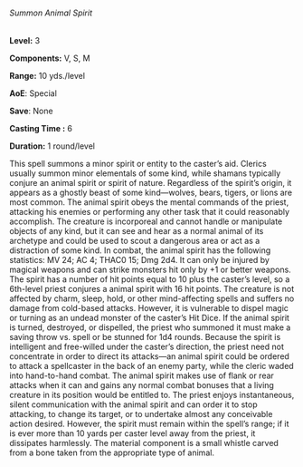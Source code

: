 ###### Summon Animal Spirit

**Level:** 3

**Components:** V, S, M

**Range:** 10 yds./level

**AoE**: Special

**Save**: None

**Casting Time :** 6

**Duration:** 1 round/level

This spell summons a minor spirit or entity to the caster’s aid. Clerics usually summon minor elementals of some kind, while shamans typically conjure an animal spirit or spirit of nature. Regardless of the spirit’s origin, it appears as a ghostly beast of some kind—wolves, bears, tigers, or lions are most common. The animal spirit obeys the mental commands of the priest, attacking his enemies or performing any other task that it could reasonably accomplish. The creature is incorporeal and cannot handle or manipulate objects of any kind, but it can see and hear as a normal animal of its archetype and could be used to scout a dangerous area or act as a distraction of some kind. In combat, the animal spirit has the following statistics: MV 24; AC 4; THAC0 15; Dmg 2d4. It can only be injured by magical weapons and can strike monsters hit only by +1 or better weapons. The spirit has a number of hit points equal to 10 plus the caster’s level, so a 6th-level priest conjures a animal spirit with 16 hit points. The creature is not affected by charm, sleep, hold, or other mind-affecting spells and suffers no damage from cold-based attacks. However, it is vulnerable to dispel magic or turning as an undead monster of the caster’s Hit Dice. If the animal spirit is turned, destroyed, or dispelled, the priest who summoned it must make a saving throw vs. spell or be stunned for 1d4 rounds. Because the spirit is intelligent and free-willed under the caster’s direction, the priest need not concentrate in order to direct its attacks—an animal spirit could be ordered to attack a spellcaster in the back of an enemy party, while the cleric waded into hand-to-hand combat. The animal spirit makes use of flank or rear attacks when it can and gains any normal combat bonuses that a living creature in its position would be entitled to. The priest enjoys instantaneous, silent communication with the animal spirit and can order it to stop attacking, to change its target, or to undertake almost any conceivable action desired. However, the spirit must remain within the spell’s range; if it is ever more than 10 yards per caster level away from the priest, it dissipates harmlessly. The material component is a small whistle carved from a bone taken from the appropriate type of animal.